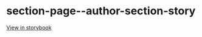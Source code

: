 # section-page--author-section-story

[View in storybook](https://raw.githack.com/Independent-Digital-News-and-Media-Ltd/standard-pwamp-sb/PR-436-sb/index.html?path=/story/section-page--author-section-story)